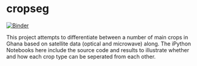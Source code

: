 # cropseg

[![Binder](https://mybinder.org/badge_logo.svg)](https://mybinder.org/v2/gh/apburt/cropseg/HEAD)

This project attempts to differentiate between a number of main crops in Ghana based on satellite data (optical and microwave) along. The iPython Notebooks here include the source code and results to illustrate whether and how each crop type can be seperated from each other. 
